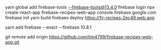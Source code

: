 yarn global add firebase-tools
--firebase-tools@13.4.0
firebase login
npx create-react-app firebase-recipes-web-app
console.firebase.google.com
firebase init
yarn build
firebaes deploy
https://fir-recipes-2ec49.web.app

yarn add firebase --exact
--firebase 10.8.1

git remote add origin https://github.com/tim4799/firebase-recipes-web-app.git
